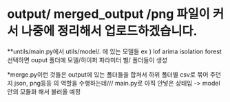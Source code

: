 # output/ merged_output /png 파일이 커서 나중에 정리해서 업로드하겠습니다.

**untils/main.py에서 utils/model/. 에 있는 모델들 ex ) lof arima isolation forest선택하면 ouput 폴더에 모델/하이퍼 파라미터 별/ 폴더들이  생성

*merge.py이런 것들은 output에 있는 폴더들을 합쳐서 하위 폴더별 csv로 묶어 주던지 json, png등등 의 역할을 수행하는데///  main.py로 아직 안넣은 상태임 -> model 안의 모듈화 해서 불러올 예정
